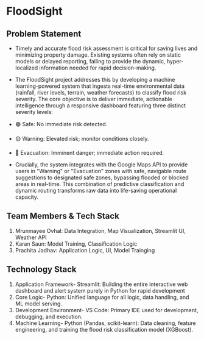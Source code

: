 # FloodSight

## **Problem Statement**

- Timely and accurate flood risk assessment is critical for saving lives and minimizing property damage. Existing systems often rely on static models or delayed reporting, failing to provide the dynamic, hyper-localized information needed for rapid decision-making.
- The FloodSight project addresses this by developing a machine learning-powered system that ingests real-time environmental data (rainfall, river levels, terrain, weather forecasts) to classify flood risk severity. The core objective is to deliver immediate, actionable intelligence through a responsive dashboard featuring three distinct severity levels:

- 🟢 Safe: No immediate risk detected.
- 🟡 Warning: Elevated risk; monitor conditions closely.
- 🔴 Evacuation: Imminent danger; immediate action required.

- Crucially, the system integrates with the Google Maps API to provide users in "Warning" or "Evacuation" zones with safe, navigable route suggestions to designated safe zones, bypassing flooded or blocked areas in real-time. This combination of predictive classification and dynamic routing transforms raw data into life-saving operational capacity.

## **Team Members & Tech Stack**
1. Mrunmayee Ovhal: Data Integration, Map Visualization, Streamlit UI, Weather API
2. Karan Saun: Model Training, Classification Logic
3. Prachita Jadhav: Application Logic, UI, Model Trainging


## **Technology Stack**
1. Application Framework- Streamlit: Building the entire interactive web dashboard and alert system purely in Python for rapid development
2. Core Logic- Python: Unified language for all logic, data handling, and ML model serving.
3. Development Environment- VS Code: Primary IDE used for development, debugging, and execution.
4. Machine Learning- Python (Pandas, scikit-learn): Data cleaning, feature engineering, and training the flood risk classification model (XGBoost).

